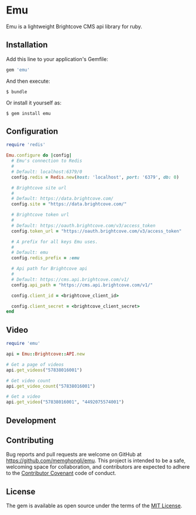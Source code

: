 # Emu

Emu is a lightweight Brightcove CMS api library for ruby.

## Installation

Add this line to your application's Gemfile:

```ruby
gem 'emu'
```

And then execute:

    $ bundle

Or install it yourself as:

    $ gem install emu

## Configuration

```ruby
require 'redis'

Emu.configure do |config|
  # Emu's connection to Redis
  # 
  # Default: localhost:6379/0
  config.redis = Redis.new(host: 'localhost', port: '6379', db: 0)

  # Brightcove site url
  #
  # Default: https://data.brightcove.com/
  config.site = "https://data.brightcove.com/"

  # Brightcove token url
  #
  # Default: https://oauth.brightcove.com/v3/access_token
  config.token_url = "https://oauth.brightcove.com/v3/access_token"

  # A prefix for all keys Emu uses.
  #
  # Default: emu
  config.redis_prefix = :emu

  # Api path for Brightcove api
  #
  # Default: https://cms.api.brightcove.com/v1/
  config.api_path = "https://cms.api.brightcove.com/v1/"

  config.client_id = <brightcove_client_id>

  config.client_secret = <brightcove_client_secret>
end
```
## Video
```ruby
require 'emu'

api = Emu::Brightcove::API.new

# Get a page of videos
api.get_videos("57838016001")

# Get video count
api.get_video_count("57838016001")

# Get a video
api.get_video("57838016001", "4492075574001")
```
## Development


## Contributing

Bug reports and pull requests are welcome on GitHub at https://github.com/memghongli/emu. This project is intended to be a safe, welcoming space for collaboration, and contributors are expected to adhere to the [Contributor Covenant](http://contributor-covenant.org) code of conduct.


## License

The gem is available as open source under the terms of the [MIT License](http://opensource.org/licenses/MIT).

